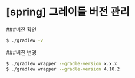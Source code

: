 # [spring] 그레이들 버전 관리



###버전 확인

```bash
$ ./gradlew -v
```



###버전 변경

```bash
$ ./gradlew wrapper --gradle-version x.x.x
$ ./gradlew wrapper --gradle-version 4.10.2
```



